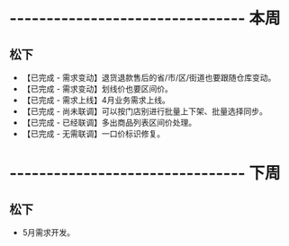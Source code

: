 # -------------------------------- 本周

## 松下
* 【已完成 - 需求变动】退货退款售后的省/市/区/街道也要跟随仓库变动。
* 【已完成 - 需求变动】划线价也要区间价。
* 【已完成 - 需求上线】4月业务需求上线。
* 【已完成 - 尚未联调】可以按门店别进行批量上下架、批量选择同步。
* 【已完成 - 已经联调】多出商品列表区间价处理。
* 【已完成 - 无需联调】一口价标识修复。

# -------------------------------- 下周

## 松下
* 5月需求开发。
